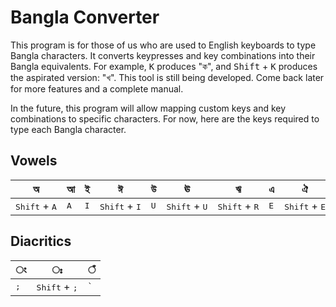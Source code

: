 # Bangla Converter

This program is for those of us who are used to English keyboards to type Bangla characters. It converts keypresses and key combinations into their Bangla equivalents. For example, <kbd>K</kbd> produces "ক", and <kbd>Shift</kbd> + <kbd>K</kbd> produces the aspirated version: "খ". This tool is still being developed. Come back later for more features and a complete manual.

In the future, this program will allow mapping custom keys and key combinations to specific characters. For now, here are the keys required to type each Bangla character.

## Vowels

| &#2437; | &#2438; | &#2439; | &#2440; | &#2441; | &#2442; | &#2443; | &#2447; | &#2448; | &#2451; | &#2452; |
| ------- | ------- | ------- | ------- | ------- | ------- | ------- | ------- | ------- | ------- | ------- |
| <kbd>Shift</kbd>&nbsp;+&nbsp;<kbd>A</kbd> | <kbd>A</kbd> | <kbd>I</kbd> | <kbd>Shift</kbd>&nbsp;+&nbsp;<kbd>I</kbd> | <kbd>U</kbd> | <kbd>Shift</kbd>&nbsp;+&nbsp;<kbd>U</kbd> | <kbd>Shift</kbd>&nbsp;+&nbsp;<kbd>R</kbd> | <kbd>E</kbd> | <kbd>Shift</kbd>&nbsp;+&nbsp;<kbd>E</kbd> | <kbd>O</kbd> | <kbd>Shift</kbd>&nbsp;+&nbsp;<kbd>O</kbd> |

## Diacritics

| &#2434; | &#2435; | &#2433; | 
| ------- | ------- | ------- |
| <kbd>;</kbd> | <kbd>Shift</kbd>&nbsp;+&nbsp;<kbd>;</kbd> | <kbd>`</kbd> | 
